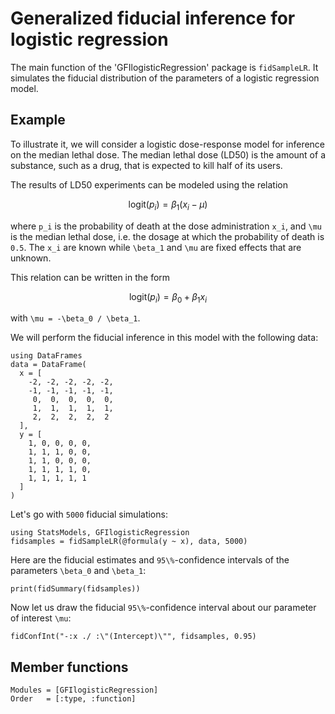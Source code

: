 # Generalized fiducial inference for logistic regression

The main function of the 'GFIlogisticRegression' package is `fidSampleLR`. 
It simulates the fiducial distribution of the parameters of a logistic 
regression model.

## Example

To illustrate it, we will consider a logistic dose-response model for inference
on the median lethal dose. The median lethal dose (LD50) is the amount of a 
substance, such as a drug, that is expected to kill half of its users.

The results of LD50 experiments can be modeled using the relation
```math
\textrm{logit}(p_i) = \beta_1(x_i - \mu)
```
where ``p_i`` is the probability of death at the dose administration ``x_i``, 
and ``\mu`` is the median lethal dose, i.e. the dosage at which the probability 
of death is ``0.5``. The ``x_i`` are known while ``\beta_1`` and ``\mu`` are 
fixed effects that are unknown. 

This relation can be written in the form 
```math
\textrm{logit}(p_i) = \beta_0 + \beta_1 x_i
```
with ``\mu = -\beta_0 / \beta_1``.

We will perform the fiducial inference in this model with the following data:

```@example 1
using DataFrames
data = DataFrame(
  x = [
    -2, -2, -2, -2, -2, 
    -1, -1, -1, -1, -1, 
     0,  0,  0,  0,  0,
     1,  1,  1,  1,  1,
     2,  2,  2,  2,  2
  ],
  y = [
    1, 0, 0, 0, 0,
    1, 1, 1, 0, 0,
    1, 1, 0, 0, 0,
    1, 1, 1, 1, 0,
    1, 1, 1, 1, 1
  ]
)
```

Let's go with ``5000`` fiducial simulations: 

```@example 1
using StatsModels, GFIlogisticRegression
fidsamples = fidSampleLR(@formula(y ~ x), data, 5000)
```

Here are the fiducial estimates and ``95\%``-confidence intervals of the 
parameters ``\beta_0`` and ``\beta_1``:

```@example 1
print(fidSummary(fidsamples))
```

Now let us draw the fiducial ``95\%``-confidence interval about our parameter of 
interest ``\mu``:

```@example 1
fidConfInt("-:x ./ :\"(Intercept)\"", fidsamples, 0.95)
```


## Member functions

```@autodocs
Modules = [GFIlogisticRegression]
Order   = [:type, :function]
```